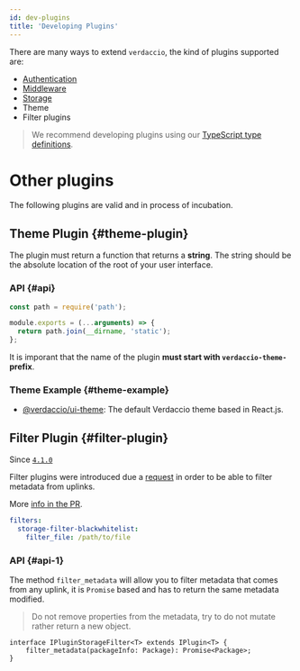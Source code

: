 ```yaml
---
id: dev-plugins
title: 'Developing Plugins'
---
```


There are many ways to extend `verdaccio`, the kind of plugins supported are:

- [Authentication](plugin-auth.md)
- [Middleware](plugin-middleware.md)
- [Storage](plugin-storage.md)
- Theme
- Filter plugins

> We recommend developing plugins using our [TypeScript type definitions](https://github.com/verdaccio/monorepo/tree/9.x/core/types).

# Other plugins

The following plugins are valid and in process of incubation.

## Theme Plugin {#theme-plugin}

The plugin must return a function that returns a **string**. The string should be the absolute location of the root of your user interface.

### API {#api}

```javascript
const path = require('path');

module.exports = (...arguments) => {
  return path.join(__dirname, 'static');
};
```

It is imporant that the name of the plugin **must start with `verdaccio-theme-` prefix**.

### Theme Example {#theme-example}

- [@verdaccio/ui-theme](https://github.com/verdaccio/ui): The default Verdaccio theme based in React.js.

## Filter Plugin {#filter-plugin}

Since [`4.1.0`](https://github.com/verdaccio/verdaccio/pull/1313)

Filter plugins were introduced due a [request](https://github.com/verdaccio/verdaccio/issues/818) in order
to be able to filter metadata from uplinks.

More [info in the PR](https://github.com/verdaccio/verdaccio/pull/1161).

```yaml
filters:
  storage-filter-blackwhitelist:
    filter_file: /path/to/file
```

### API {#api-1}

The method `filter_metadata` will allow you to filter metadata that comes from any uplink, it is `Promise` based
and has to return the same metadata modified.

> Do not remove properties from the metadata, try to do not mutate rather return a new object.

```
interface IPluginStorageFilter<T> extends IPlugin<T> {
	filter_metadata(packageInfo: Package): Promise<Package>;
}
```
